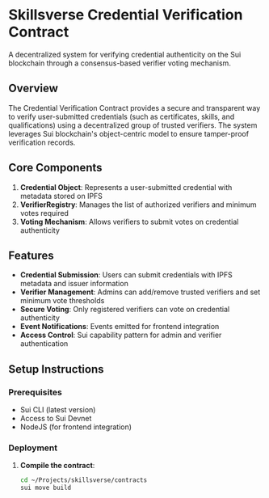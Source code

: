 # Skillsverse Credential Verification Contract

A decentralized system for verifying credential authenticity on the Sui blockchain through a consensus-based verifier voting mechanism.

## Overview

The Credential Verification Contract provides a secure and transparent way to verify user-submitted credentials (such as certificates, skills, and qualifications) using a decentralized group of trusted verifiers. The system leverages Sui blockchain's object-centric model to ensure tamper-proof verification records.

## Core Components

1. **Credential Object**: Represents a user-submitted credential with metadata stored on IPFS
2. **VerifierRegistry**: Manages the list of authorized verifiers and minimum votes required
3. **Voting Mechanism**: Allows verifiers to submit votes on credential authenticity

## Features

- **Credential Submission**: Users can submit credentials with IPFS metadata and issuer information
- **Verifier Management**: Admins can add/remove trusted verifiers and set minimum vote thresholds
- **Secure Voting**: Only registered verifiers can vote on credential authenticity
- **Event Notifications**: Events emitted for frontend integration
- **Access Control**: Sui capability pattern for admin and verifier authentication

## Setup Instructions

### Prerequisites

- Sui CLI (latest version)
- Access to Sui Devnet
- NodeJS (for frontend integration)

### Deployment

1. **Compile the contract**:
   ```bash
   cd ~/Projects/skillsverse/contracts
   sui move build